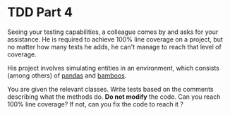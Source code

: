 # TDD Part 4

Seeing your testing capabilities, a colleague comes by and asks for your assistance. He is required to achieve 100% line coverage on a project, but no matter how many tests he adds, he can't manage to reach that level of coverage.

His project involves simulating entities in an environment, which consists (among others) of [pandas](Panda.java) and [bamboos](Bamboo.java).

You are given the relevant classes. Write tests based on the comments describing what the methods do. **Do not modify** the code. Can you reach 100% line coverage? If not, can you fix the code to reach it ?
